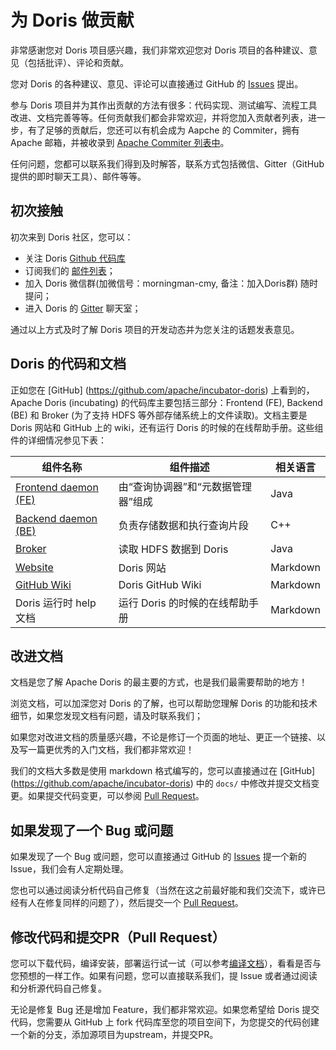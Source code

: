 # 为 Doris 做贡献

非常感谢您对 Doris 项目感兴趣，我们非常欢迎您对 Doris 项目的各种建议、意见（包括批评）、评论和贡献。

您对 Doris 的各种建议、意见、评论可以直接通过 GitHub 的 [Issues](https://github.com/apache/incubator-doris/issues/new/choose) 提出。

参与 Doris 项目并为其作出贡献的方法有很多：代码实现、测试编写、流程工具改进、文档完善等等。任何贡献我们都会非常欢迎，并将您加入贡献者列表，进一步，有了足够的贡献后，您还可以有机会成为 Aapche 的 Commiter，拥有 Apache 邮箱，并被收录到 [Apache Commiter 列表中](http://people.apache.org/committer-index.html)。

任何问题，您都可以联系我们得到及时解答，联系方式包括微信、Gitter（GitHub提供的即时聊天工具）、邮件等等。

## 初次接触

初次来到 Doris 社区，您可以：

* 关注 Doris [Github 代码库](https://github.com/apache/incubator-doris)
* 订阅我们的 [邮件列表](./subscribe-mail-list.md)； 
* 加入 Doris 微信群(加微信号：morningman-cmy, 备注：加入Doris群) 随时提问；
* 进入 Doris 的 [Gitter](./use-gitter.md) 聊天室；

通过以上方式及时了解 Doris 项目的开发动态并为您关注的话题发表意见。

## Doris 的代码和文档

正如您在 [GitHub] (https://github.com/apache/incubator-doris) 上看到的，Apache Doris (incubating) 的代码库主要包括三部分：Frontend (FE), Backend (BE) 和 Broker (为了支持 HDFS 等外部存储系统上的文件读取)。文档主要是 Doris 网站和 GitHub 上的 wiki，还有运行 Doris 的时候的在线帮助手册。这些组件的详细情况参见下表：

| 组件名称 | 组件描述 | 相关语言 |
|--------|----------------------------|----------|
| [Frontend daemon (FE)](https://github.com/apache/incubator-doris)| 由“查询协调器”和“元数据管理器”组成 | Java|
| [Backend daemon (BE)](https://github.com/apache/incubator-doris) | 负责存储数据和执行查询片段 | C++|
| [Broker](https://github.com/apache/incubator-doris) | 读取 HDFS 数据到 Doris | Java |
| [Website](https://github.com/apache/incubator-doris-website) | Doris 网站 | Markdown |
| [GitHub Wiki](https://github.com/apache/incubator-doris/wiki) | Doris GitHub Wiki | Markdown |
| Doris 运行时 help 文档 | 运行 Doris 的时候的在线帮助手册 | Markdown |

## 改进文档

文档是您了解 Apache Doris 的最主要的方式，也是我们最需要帮助的地方！

浏览文档，可以加深您对 Doris 的了解，也可以帮助您理解 Doris 的功能和技术细节，如果您发现文档有问题，请及时联系我们；

如果您对改进文档的质量感兴趣，不论是修订一个页面的地址、更正一个链接、以及写一篇更优秀的入门文档，我们都非常欢迎！

我们的文档大多数是使用 markdown 格式编写的，您可以直接通过在 [GitHub] (https://github.com/apache/incubator-doris) 中的 `docs/` 中修改并提交文档变更。如果提交代码变更，可以参阅 [Pull Request](./pull-request.md)。

## 如果发现了一个 Bug 或问题

如果发现了一个 Bug 或问题，您可以直接通过 GitHub 的 [Issues](https://github.com/apache/incubator-doris/issues/new/choose) 提一个新的 Issue，我们会有人定期处理。

您也可以通过阅读分析代码自己修复（当然在这之前最好能和我们交流下，或许已经有人在修复同样的问题了），然后提交一个 [Pull Request](./pull-request.md)。

## 修改代码和提交PR（Pull Request）

您可以下载代码，编译安装，部署运行试一试（可以参考[编译文档](../installing/compilation.md)），看看是否与您预想的一样工作。如果有问题，您可以直接联系我们，提 Issue 或者通过阅读和分析源代码自己修复。

无论是修复 Bug 还是增加 Feature，我们都非常欢迎。如果您希望给 Doris 提交代码，您需要从 GitHub 上 fork 代码库至您的项目空间下，为您提交的代码创建一个新的分支，添加源项目为upstream，并提交PR。
